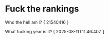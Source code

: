 # Fuck the rankings

Who the hell am I?
{ 21540416 }

What fucking year is it?
[ 2025-08-11T11:46:40Z ]

